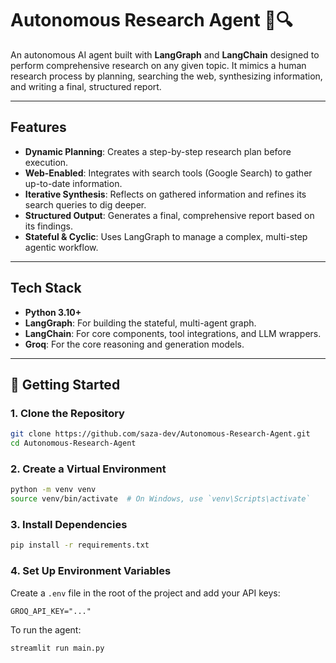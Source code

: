 # Autonomous Research Agent 🤖🔍

An autonomous AI agent built with **LangGraph** and **LangChain** designed to perform comprehensive research on any given topic. It mimics a human research process by planning, searching the web, synthesizing information, and writing a final, structured report.

---

## Features

* **Dynamic Planning**: Creates a step-by-step research plan before execution.
* **Web-Enabled**: Integrates with search tools (Google Search) to gather up-to-date information.
* **Iterative Synthesis**: Reflects on gathered information and refines its search queries to dig deeper.
* **Structured Output**: Generates a final, comprehensive report based on its findings.
* **Stateful & Cyclic**: Uses LangGraph to manage a complex, multi-step agentic workflow.

---

## Tech Stack

* **Python 3.10+**
* **LangGraph**: For building the stateful, multi-agent graph.
* **LangChain**: For core components, tool integrations, and LLM wrappers.
* **Groq**: For the core reasoning and generation models.

---

## 🚀 Getting Started

### 1. Clone the Repository

```bash
git clone https://github.com/saza-dev/Autonomous-Research-Agent.git
cd Autonomous-Research-Agent
````

### 2\. Create a Virtual Environment

```bash
python -m venv venv
source venv/bin/activate  # On Windows, use `venv\Scripts\activate`
```

### 3\. Install Dependencies

```bash
pip install -r requirements.txt
```

### 4\. Set Up Environment Variables

Create a `.env` file in the root of the project and add your API keys:

```
GROQ_API_KEY="..."
```

To run the agent:

```bash
streamlit run main.py
```
